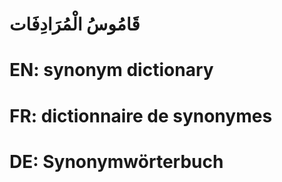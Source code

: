 # قَامُوسُ الْمُرَادِفَات

# EN: synonym dictionary

# FR: dictionnaire de synonymes

# DE: Synonymwörterbuch
